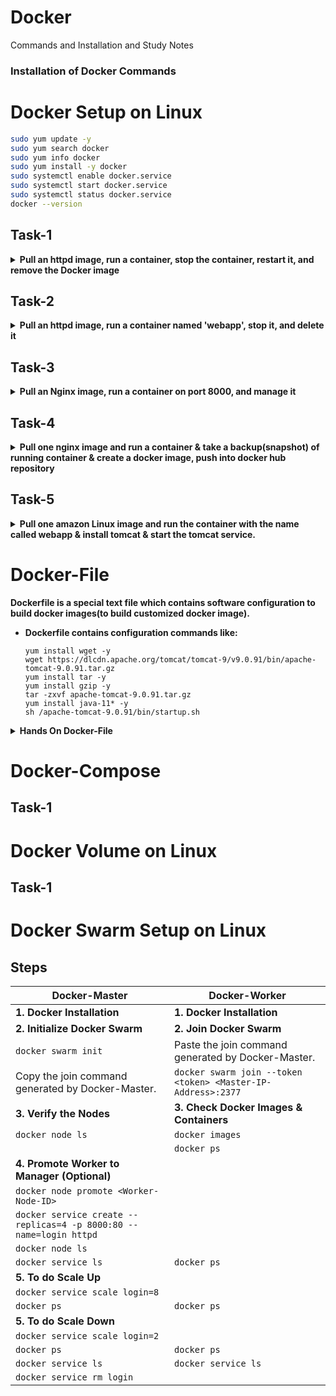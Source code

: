 # Docker
Commands and Installation and Study Notes
### Installation of Docker Commands
# Docker Setup on Linux
  ```sh
  sudo yum update -y
  sudo yum search docker
  sudo yum info docker
  sudo yum install -y docker
  sudo systemctl enable docker.service
  sudo systemctl start docker.service
  sudo systemctl status docker.service
  docker --version
  ```
  ## Task-1
<details>
<summary><strong>Pull an httpd image, run a container, stop the container, restart it, and remove the Docker image</strong></summary>
<br>

```bash
docker images                ## Lists available images on the system; used to check image availability.
docker ps                    ## Shows running containers; used to monitor active containers.  
docker pull httpd            ## Downloads the httpd image from Docker Hub; used to prepare an image.
docker images                ## Verifies the httpd image is downloaded.
docker run -it -d httpd      ## Starts an httpd container in detached interactive mode; used to deploy containers. 
docker ps                    ## Verifies the httpd container is running.
docker stop container_id     ## Stops the running container; used to halt container processes.
docker ps -a                 ## Lists all containers, including stopped ones.
docker start container_id    ## Restarts the stopped container; used to resume operations.
docker stop container_id     ## Stops the restarted container.
docker rm container_id       ## Removes the stopped container; used to free resources.
docker ps -a                 ## Verifies the container is removed.
docker images                ## Lists all images to confirm existence of the httpd image.
docker rmi httpd             ## Deletes the httpd image; used to clean up unused images.
docker images                ## Confirms the image is removed.
```
</details>

  ## Task-2
<details>
<summary><strong>Pull an httpd image, run a container named 'webapp', stop it, and delete it</strong></summary>
<br>

```bash
docker images                     ## Lists available images on the system; used to check image availability.
docker ps                         ## Shows running containers; used to monitor active containers.
docker pull httpd                 ## Downloads the httpd image from Docker Hub; used to prepare an image.
docker images                     ## Verifies the httpd image is downloaded.
docker run -it -d --name webapp httpd  ## Starts an httpd container in detached mode with the name 'webapp'.
docker ps                         ## Verifies the 'webapp' container is running.
docker stop webapp                ## Stops the running 'webapp' container; used to halt container processes.
docker ps -a                      ## Lists all containers, including stopped ones.
docker rm webapp                  ## Removes the stopped 'webapp' container; used to free resources.
docker ps -a                      ## Verifies the container is removed.
docker images                     ## Lists all images to confirm existence of the httpd image.
docker rmi httpd                  ## Deletes the httpd image; used to clean up unused images.
docker images                     ## Confirms the image is removed.
```
</details>

  ## Task-3
<details>
<summary><strong>Pull an Nginx image, run a container on port 8000, and manage it</strong></summary>
<br>

```bash
docker images                           ## Lists available images on the system; used to check image availability.
docker ps                               ## Shows running containers; used to monitor active containers.
docker pull nginx                       ## Downloads the nginx image from Docker Hub; used to prepare an image.
docker images                           ## Verifies the nginx image is downloaded.
docker run -it -d -p 8000:80 nginx      ## Starts an Nginx container in detached mode with port 8000 mapped to container's port 80.
docker ps                               ## Verifies the Nginx container is running and port 8000 is mapped.
docker stop container_id                ## Stops the running Nginx container; used to halt container processes.
docker ps -a                            ## Lists all containers, including stopped ones.
docker rm container_id                  ## Removes the stopped Nginx container; used to free resources.
docker ps -a                            ## Verifies the container is removed.
docker images                           ## Lists all images to confirm existence of the nginx image.
docker rmi nginx                        ## Deletes the nginx image; used to clean up unused images.
docker images                           ## Confirms the image is removed.
```
</details>

  ## Task-4
<details>
<summary><strong>Pull one nginx image and run a container & take a backup(snapshot) of running container & create a docker image, push into docker hub repository</strong></summary>
<br>

```bash
# Step 1: Check running containers
docker ps                           ## Lists all running containers.

# Step 2: Pull the nginx image
docker pull nginx                   ## Pulls the nginx image from Docker Hub.

# Step 3: Run the nginx container
docker run -it -d nginx             ## Starts an nginx container in detached mode.

# Step 4: Commit the running container to a new image
docker commit b5ef90ae5e8c mallick17/samplenginx    ## Creates a new image 'mallick17/samplenginx' from the container.

# Step 5: Check available images
docker images                       ## Verifies the new image is created.

# Step 6: Log in to Docker Hub
docker login                        ## Logs in to Docker Hub (needed to push images).

# Step 7: Push the new image to Docker Hub before pushing the image, Create dockerhub repo
docker push mallick17/samplenginx                ## Pushes the 'samplenginx' image to Docker Hub.
docker push mallick17/samplenginx:tagname        ## Pushes a tagged version of the image.

# Step 8: Verify running containers
docker ps                           ## Checks currently running containers.

# Step 9: Remove the running container forcefully
docker rm -f b5ef90ae5e8c           ## Deletes the container 'b5ef90ae5e8c'.

# Step 10: Remove the nginx image
docker rmi nginx                    ## Removes the nginx image if unused.
docker rmi -f nginx                 ## Force-removes the nginx image.

# Step 11: Remove the custom image locally
docker rmi mallick17/samplenginx    ## Removes the custom image from the local system.

# Step 12: Pull the custom image back from Docker Hub
docker pull mallick17/samplenginx   ## Retrieves the 'samplenginx' image from Docker Hub.

# Step 13: Log out from Docker Hub
docker logout                       ## Logs out from Docker Hub.
```
</details>

  ## Task-5
<details>
<summary><strong>Pull one amazon Linux image and run the container with the name called webapp & install tomcat & start the tomcat service.</strong></summary>
<br>

```bash
# Step 1: Pull the Amazon Linux image
docker pull amazonlinux                      ## Downloads the Amazon Linux image from Docker Hub.

# Step 2: Verify available images
docker images                                ## Lists the available Docker images.

# Step 3: Run the container in detached mode with the name 'webapp'
docker run -it -d --name webapp amazonlinux  ## Starts the container 'webapp' in detached mode.

# Step 4: Verify running containers
docker ps                                    ## Lists running containers, confirms 'webapp' is active.

# Step 5: Access the running container's shell
docker exec -it 6a075d027f6f /bin/bash        ## Opens a bash shell inside the running 'webapp' container.

# Step 6: Install wget inside the container
yum install wget -y                          ## Installs wget to download files inside the container.

# Step 7: Download Tomcat from Apache servers
wget https://dlcdn.apache.org/tomcat/tomcat-9/v9.0.97/bin/apache-tomcat-9.0.97.tar.gz   ## Downloads the Tomcat tarball.

# Step 8: Install tar to extract the Tomcat archive
yum install tar -y                           ## Installs tar utility to extract Tomcat tarball.

# Step 9: Install gzip to handle compressed files (if not installed)
yum install gzip -y                          ## Installs gzip to handle compressed archives.

# Step 10: Extract the Tomcat archive
tar -zxvf apache-tomcat-9.0.97.tar.gz        ## Extracts the Tomcat tarball.

# Step 11: Verify extracted files
ls                                          ## Verifies that the files have been extracted.

# Step 12: Navigate into the Tomcat directory
cd apache-tomcat-9.0.97                     ## Changes directory to the extracted Tomcat folder.

# Step 13: Verify contents of the Tomcat folder
ls                                          ## Lists contents of the Tomcat directory.

# Step 14: Navigate to the bin directory
cd bin/                                     ## Changes directory to Tomcat's bin folder.

# Step 15: Verify contents in the bin directory
ls                                          ## Lists contents of the bin directory.

# Step 16: Install Java 11 (required by Tomcat)
yum install java-11* -y                      ## Installs Java 11, required for running Tomcat.

# Step 17: Start Tomcat service
sh startup.sh                               ## Starts the Tomcat server using the startup script.

# Step 18: Exit the container shell
exit                                        ## Exits the container shell.

# Step 19: Verify running containers
docker ps                                    ## Verifies the container 'webapp' is still running.
```
</details>
  
# Docker-File
**Dockerfile is a special text file which contains software configuration to build docker images(to build customized docker image).**
- **Dockerfile contains configuration commands like:**
  ```
  yum install wget -y
  wget https://dlcdn.apache.org/tomcat/tomcat-9/v9.0.91/bin/apache-tomcat-9.0.91.tar.gz
  yum install tar -y 
  yum install gzip -y
  tar -zxvf apache-tomcat-9.0.91.tar.gz
  yum install java-11* -y
  sh /apache-tomcat-9.0.91/bin/startup.sh
  ```
  
<details>
<summary><strong>Hands On Docker-File</strong></summary>
<br>
  
- **Create a `Dockerfile`**
```sh
vi Dockerfile
```
- **Dockerfile Content**
```sh
# Step 1: Use the Amazon Linux base image
FROM amazonlinux

# Step 2: Define the maintainer information
MAINTAINER "gyanaranjanmallick444@gmail.com"

# Step 3: Install necessary dependencies
RUN yum install wget -y                  ## Install wget to download files
RUN wget https://dlcdn.apache.org/tomcat/tomcat-9/v9.0.91/bin/apache-tomcat-9.0.91.tar.gz  ## Download Tomcat
RUN yum install tar -y                   ## Install tar to extract the Tomcat archive
RUN yum install gzip -y                  ## Install gzip for handling compressed files

# Step 4: Extract the Tomcat archive
RUN tar -zxvf apache-tomcat-9.0.91.tar.gz ## Extract Tomcat

# Step 5: Install Java 11 (required by Tomcat)
RUN yum install java-11* -y              ## Install Java 11

# Step 6: Start Tomcat server
RUN sh /apache-tomcat-9.0.91/bin/startup.sh ## Start Tomcat when the container is built
```
- **Build and Run the Docker Container**
```
# Step 1: Build the Docker image from the Dockerfile
docker build -t tomcat-amazonlinux .      ## Builds the image with the tag 'tomcat-amazonlinux'

# Step 2: Verify the available Docker images
docker images                            ## Lists all available Docker images.

# Step 3: Run the container in detached mode
docker run -it -d --name webapp tomcat-amazonlinux  ## Runs the container in detached mode with the name 'webapp'

# Step 4: List running containers
docker ps                                ## Shows all running containers.

# Step 5: Access the running container shell
docker exec -it <container_id> /bin/bash  ## Access the container shell using the container ID.

# Step 6: Navigate to the Tomcat bin directory
cd /apache-tomcat-9.0.91/bin/             ## Navigate to the Tomcat bin directory.

# Step 7: Start the Tomcat service
sh startup.sh                            ## Starts the Tomcat service.

# Step 8: Exit the container shell
exit                                     ## Exits the container shell.

# Step 9: Verify available Docker images again
docker images                            ## Lists the images to verify the new image.

# Step 10: Remove the container forcefully
docker rm -f <container_id>              ## Force removes the container by ID.

# Step 11: Remove the Docker image
docker rmi tomcat-amazonlinux             ## Removes the 'tomcat-amazonlinux' image.
```
</details>



# Docker-Compose
  ## Task-1
  
# Docker Volume on Linux
  ## Task-1
  
# Docker Swarm Setup on Linux
  ## Steps

  | **Docker-Master**                    | **Docker-Worker**                        |
  |--------------------------------------|------------------------------------------|
  | **1. Docker Installation**           | **1. Docker Installation**               |
  | **2. Initialize Docker Swarm**       | **2. Join Docker Swarm**                 |
  | ```docker swarm init``` | Paste the join command generated by Docker-Master.|
  |  Copy the join command generated by Docker-Master. | ```docker swarm join --token <token> <Master-IP-Address>:2377``` |
  | **3. Verify the Nodes**              | **3. Check Docker Images & Containers**  |
  | ```docker node ls```            | ```docker images```                 |
  |                                      | ```docker ps```                     |
  | **4. Promote Worker to Manager (Optional)** |                                          |
  | ```docker node promote <Worker-Node-ID>``` |                              |
  | ```docker service create --replicas=4 -p 8000:80 --name=login httpd``` |                              |
  | ```docker node ls```            |                  |
  | ```docker service ls```            | ```docker ps```                 |
  | **5. To do Scale Up** |                                          |
  | ```docker service scale login=8``` |                              |
  | ```docker ps```            | ```docker ps```                 |
  | **5. To do Scale Down** |                                          |
  | ```docker service scale login=2``` |                              |
  | ```docker ps```            | ```docker ps```                 |
  | ```docker service ls```            | ```docker service ls```                 |
  | ```docker service rm login``` |                              |
